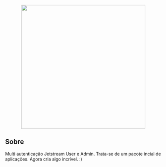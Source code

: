 <p align="center"><a href="https://laravel.com" target="_blank"><img src="https://raw.githubusercontent.com/laravel/art/master/logo-lockup/5%20SVG/2%20CMYK/1%20Full%20Color/laravel-logolockup-cmyk-red.svg" width="400"></a></p>


## Sobre

Multi autenticação Jetstream User e Admin. Trata-se de um pacote incial de aplicações. Agora cria algo incrível. :)


